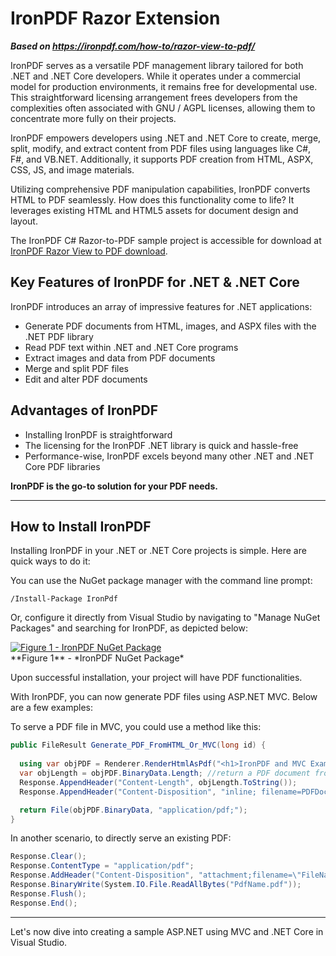 # IronPDF Razor Extension

***Based on <https://ironpdf.com/how-to/razor-view-to-pdf/>***


IronPDF serves as a versatile PDF management library tailored for both .NET and .NET Core developers. While it operates under a commercial model for production environments, it remains free for developmental use. This straightforward licensing arrangement frees developers from the complexities often associated with GNU / AGPL licenses, allowing them to concentrate more fully on their projects.

IronPDF empowers developers using .NET and .NET Core to create, merge, split, modify, and extract content from PDF files using languages like C#, F#, and VB.NET. Additionally, it supports PDF creation from HTML, ASPX, CSS, JS, and image materials.

Utilizing comprehensive PDF manipulation capabilities, IronPDF converts HTML to PDF seamlessly. How does this functionality come to life? It leverages existing HTML and HTML5 assets for document design and layout.

The IronPDF C# Razor-to-PDF sample project is accessible for download at [IronPDF Razor View to PDF download](https://ironpdf.com/downloads/csharp-razor-view-to-pdf.zip).


## Key Features of IronPDF for .NET & .NET Core

IronPDF introduces an array of impressive features for .NET applications:
<ul>
    <li>Generate PDF documents from HTML, images, and ASPX files with the .NET PDF library</li>
    <li>Read PDF text within .NET and .NET Core programs</li>
    <li>Extract images and data from PDF documents</li>
    <li>Merge and split PDF files</li>
    <li>Edit and alter PDF documents</li>
</ul>

## Advantages of IronPDF

<ul>
    <li>Installing IronPDF is straightforward</li>
    <li>The licensing for the IronPDF .NET library is quick and hassle-free</li>
    <li>Performance-wise, IronPDF excels beyond many other .NET and .NET Core PDF libraries</li>
</ul>

**IronPDF is the go-to solution for your PDF needs.**

---

## How to Install IronPDF

Installing IronPDF in your .NET or .NET Core projects is simple. Here are quick ways to do it:

You can use the NuGet package manager with the command line prompt:

```shell
/Install-Package IronPdf
```

Or, configure it directly from Visual Studio by navigating to "Manage NuGet Packages" and searching for IronPDF, as depicted below:

<div class="content-img-align-center">
	<div class="center-image-wrapper">
		<a rel="nofollow" href="https://ironpdf.com/img/faq/render-razor-pdf/render-razor-figure-1.png" target="_blank">
            <img src="https://ironpdf.com/img/faq/render-razor-pdf/render-razor-figure-1.png" alt="Figure 1 - IronPDF NuGet Package" class="img-responsive add-shadow">
        </a>
	</div>
</div>
**Figure 1** - *IronPDF NuGet Package*

Upon successful installation, your project will have PDF functionalities.

With IronPDF, you can now generate PDF files using ASP.NET MVC. Below are a few examples:

To serve a PDF file in MVC, you could use a method like this:

```cs
public FileResult Generate_PDF_FromHTML_Or_MVC(long id) {
  
  using var objPDF = Renderer.RenderHtmlAsPdf("<h1>IronPDF and MVC Example</h1>"); //Create a PDF Document 
  var objLength = objPDF.BinaryData.Length; //return a PDF document from a view
  Response.AppendHeader("Content-Length", objLength.ToString());
  Response.AppendHeader("Content-Disposition", "inline; filename=PDFDocument_" + id + ".pdf");

  return File(objPDF.BinaryData, "application/pdf;");
}
```
In another scenario, to directly serve an existing PDF:

```cs
Response.Clear();
Response.ContentType = "application/pdf";
Response.AddHeader("Content-Disposition", "attachment;filename=\"FileName.pdf\"");
Response.BinaryWrite(System.IO.File.ReadAllBytes("PdfName.pdf"));
Response.Flush();
Response.End();
```

---

Let's now dive into creating a sample ASP.NET using MVC and .NET Core in Visual Studio.